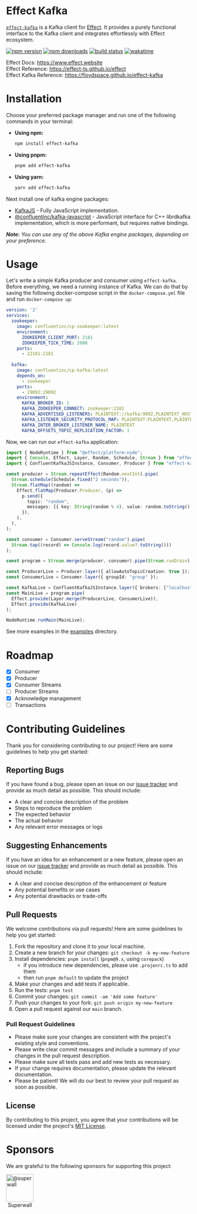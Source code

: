 # Effect Kafka

[`effect-kafka`](https://github.com/floydspace/effect-kafka) is a Kafka client for [Effect](https://github.com/Effect-TS/effect). It provides a purely functional interface to the Kafka client and integrates effortlessly with Effect ecosystem.

[![npm version](https://img.shields.io/npm/v/effect-kafka?color=brightgreen&label=npm%20package)](https://www.npmjs.com/package/effect-kafka)
[![npm downloads](https://img.shields.io/npm/dm/effect-kafka)](https://www.npmjs.com/package/effect-kafka)
[![build status](https://img.shields.io/github/actions/workflow/status/floydspace/effect-kafka/release.yml?branch=main)](https://github.com/floydspace/effect-kafka/actions)
[![wakatime](https://wakatime.com/badge/github/floydspace/effect-kafka.svg)](https://wakatime.com/badge/github/floydspace/effect-kafka)

Effect Docs: https://www.effect.website<br>
Effect Reference: https://effect-ts.github.io/effect<br>
Effect Kafka Reference: https://floydspace.github.io/effect-kafka

# Installation

Choose your preferred package manager and run one of the following commands in your terminal:

- **Using npm:**

  ```sh
  npm install effect-kafka
  ```

- **Using pnpm:**

  ```sh
  pnpm add effect-kafka
  ```

- **Using yarn:**
  ```sh
  yarn add effect-kafka
  ```

Next install one of kafka engine packages:
- [KafkaJS](https://github.com/tulios/kafkajs?tab=readme-ov-file#-getting-started) - Fully JavaScript implementation.
- [@confluentinc/kafka-javascript](https://github.com/confluentinc/confluent-kafka-javascript?tab=readme-ov-file#requirements) - JavaScript interface for C++ librdkafka implementation, which is more performant, but requires native bindings.

_**Note:** You can use any of the above Kafka engine packages, depending on your preference._

# Usage

Let's write a simple Kafka producer and consumer using `effect-kafka`. Before everything, we need a running instance of Kafka. We can do that by saving the following docker-compose script in the `docker-compose.yml` file and run `docker-compose up`:

```yaml
version: '2'
services:
  zookeeper:
    image: confluentinc/cp-zookeeper:latest
    environment:
      ZOOKEEPER_CLIENT_PORT: 2181
      ZOOKEEPER_TICK_TIME: 2000
    ports:
      - 22181:2181
  
  kafka:
    image: confluentinc/cp-kafka:latest
    depends_on:
      - zookeeper
    ports:
      - 29092:29092
    environment:
      KAFKA_BROKER_ID: 1
      KAFKA_ZOOKEEPER_CONNECT: zookeeper:2181
      KAFKA_ADVERTISED_LISTENERS: PLAINTEXT://kafka:9092,PLAINTEXT_HOST://localhost:29092
      KAFKA_LISTENER_SECURITY_PROTOCOL_MAP: PLAINTEXT:PLAINTEXT,PLAINTEXT_HOST:PLAINTEXT
      KAFKA_INTER_BROKER_LISTENER_NAME: PLAINTEXT
      KAFKA_OFFSETS_TOPIC_REPLICATION_FACTOR: 1
```

Now, we can run our `effect-kafka` application:
```typescript
import { NodeRuntime } from "@effect/platform-node";
import { Console, Effect, Layer, Random, Schedule, Stream } from "effect";
import { ConfluentKafkaJSInstance, Consumer, Producer } from "effect-kafka";

const producer = Stream.repeatEffect(Random.nextInt).pipe(
  Stream.schedule(Schedule.fixed("2 seconds")),
  Stream.flatMap((random) =>
    Effect.flatMap(Producer.Producer, (p) =>
      p.send({
        topic: "random",
        messages: [{ key: String(random % 4), value: random.toString() }],
      }),
    ),
  ),
);

const consumer = Consumer.serveStream("random").pipe(
  Stream.tap((record) => Console.log(record.value?.toString()))
);

const program = Stream.merge(producer, consumer).pipe(Stream.runDrain);

const ProducerLive = Producer.layer({ allowAutoTopicCreation: true });
const ConsumerLive = Consumer.layer({ groupId: "group" });

const KafkaLive = ConfluentKafkaJSInstance.layer({ brokers: ["localhost:29092"] });
const MainLive = program.pipe(
  Effect.provide(Layer.merge(ProducerLive, ConsumerLive)),
  Effect.provide(KafkaLive)
);

NodeRuntime.runMain(MainLive);
```

See more examples in the [examples](./examples) directory.

# Roadmap

- [x] Consumer
- [x] Producer
- [x] Consumer Streams
- [ ] Producer Streams
- [x] Acknowledge management
- [ ] Transactions

# Contributing Guidelines

Thank you for considering contributing to our project! Here are some guidelines to help you get started:

## Reporting Bugs

If you have found a bug, please open an issue on our [issue tracker](https://github.com/floydspace/effect-kafka/issues) and provide as much detail as possible. This should include:

- A clear and concise description of the problem
- Steps to reproduce the problem
- The expected behavior
- The actual behavior
- Any relevant error messages or logs

## Suggesting Enhancements

If you have an idea for an enhancement or a new feature, please open an issue on our [issue tracker](https://github.com/floydspace/effect-kafka/issues) and provide as much detail as possible. This should include:

- A clear and concise description of the enhancement or feature
- Any potential benefits or use cases
- Any potential drawbacks or trade-offs

## Pull Requests

We welcome contributions via pull requests! Here are some guidelines to help you get started:

1. Fork the repository and clone it to your local machine.
2. Create a new branch for your changes: `git checkout -b my-new-feature`
3. Install dependencies: `pnpm install` (`pnpm@9.x`, using `corepack`)
    - if you introduce new dependencies, please use `.projenrc.ts` to add them
    - then run `pnpm default` to update the project
4. Make your changes and add tests if applicable.
5. Run the tests: `pnpm test`
6. Commit your changes: `git commit -am 'Add some feature'`
7. Push your changes to your fork: `git push origin my-new-feature`
8. Open a pull request against our `main` branch.

### Pull Request Guidelines

- Please make sure your changes are consistent with the project's existing style and conventions.
- Please write clear commit messages and include a summary of your changes in the pull request description.
- Please make sure all tests pass and add new tests as necessary.
- If your change requires documentation, please update the relevant documentation.
- Please be patient! We will do our best to review your pull request as soon as possible.

## License

By contributing to this project, you agree that your contributions will be licensed under the project's [MIT License](./LICENSE).

# Sponsors

We are grateful to the following sponsors for supporting this project:

<div style="display: flex">
    <div style="display: flex; justify-content: center; flex-direction: column; align-items: center">
        <a href="https://github.com/superwall">
        <img title="@superwall" src="https://avatars.githubusercontent.com/u/88794805?s=200&amp;v=4" width="75" height="75" alt="@superwall">
        </a>
        <div>Superwall</div>
    </div>
</div>